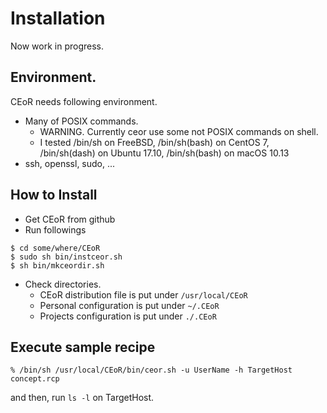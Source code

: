 # Installation 

Now work in progress.

## Environment.
CEoR needs following environment.
* Many of POSIX commands.
  * WARNING. Currently ceor use some not POSIX commands on shell.
  * I tested /bin/sh on FreeBSD, /bin/sh(bash) on CentOS 7, /bin/sh(dash) on Ubuntu 17.10, /bin/sh(bash) on macOS 10.13
* ssh, openssl, sudo, ...

## How to Install

* Get CEoR from github
* Run followings
```
$ cd some/where/CEoR
$ sudo sh bin/instceor.sh
$ sh bin/mkceordir.sh
```
* Check directories.
  * CEoR distribution file is put under `/usr/local/CEoR`
  * Personal configuration is put under `~/.CEoR`
  * Projects configuration is put under `./.CEoR`

## Execute sample recipe

```
% /bin/sh /usr/local/CEoR/bin/ceor.sh -u UserName -h TargetHost concept.rcp
```
and then, run `ls -l` on TargetHost.
